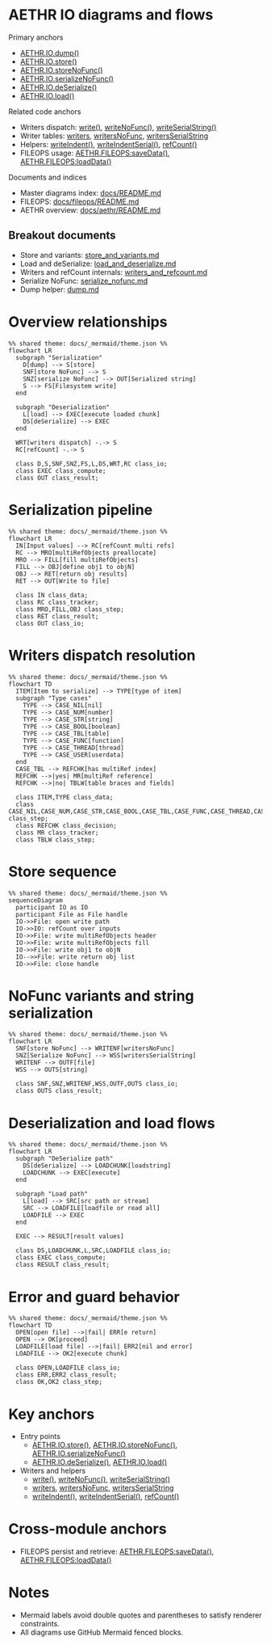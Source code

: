 # AETHR IO diagrams and flows

Primary anchors
- [AETHR.IO.dump()](https://github.com/Gh0st352/AETHR/blob/main/dev/IO.lua#L35)
- [AETHR.IO.store()](https://github.com/Gh0st352/AETHR/blob/main/dev/IO.lua#L63)
- [AETHR.IO.storeNoFunc()](https://github.com/Gh0st352/AETHR/blob/main/dev/IO.lua#L134)
- [AETHR.IO.serializeNoFunc()](https://github.com/Gh0st352/AETHR/blob/main/dev/IO.lua#L199)
- [AETHR.IO.deSerialize()](https://github.com/Gh0st352/AETHR/blob/main/dev/IO.lua#L281)
- [AETHR.IO.load()](https://github.com/Gh0st352/AETHR/blob/main/dev/IO.lua#L310)

Related code anchors
- Writers dispatch: [write()](https://github.com/Gh0st352/AETHR/blob/main/dev/IO.lua#L337), [writeNoFunc()](https://github.com/Gh0st352/AETHR/blob/main/dev/IO.lua#L349), [writeSerialString()](https://github.com/Gh0st352/AETHR/blob/main/dev/IO.lua#L361)
- Writer tables: [writers](https://github.com/Gh0st352/AETHR/blob/main/dev/IO.lua#L422), [writersNoFunc](https://github.com/Gh0st352/AETHR/blob/main/dev/IO.lua#L488), [writersSerialString](https://github.com/Gh0st352/AETHR/blob/main/dev/IO.lua#L546)
- Helpers: [writeIndent()](https://github.com/Gh0st352/AETHR/blob/main/dev/IO.lua#L377), [writeIndentSerial()](https://github.com/Gh0st352/AETHR/blob/main/dev/IO.lua#L383), [refCount()](https://github.com/Gh0st352/AETHR/blob/main/dev/IO.lua#L401)
- FILEOPS usage: [AETHR.FILEOPS:saveData()](https://github.com/Gh0st352/AETHR/blob/main/dev/FILEOPS_.lua#L155), [AETHR.FILEOPS:loadData()](https://github.com/Gh0st352/AETHR/blob/main/dev/FILEOPS_.lua#L173)

Documents and indices
- Master diagrams index: [docs/README.md](../README.md)
- FILEOPS: [docs/fileops/README.md](../fileops/README.md)
- AETHR overview: [docs/aethr/README.md](../aethr/README.md)

## Breakout documents

- Store and variants: [store_and_variants.md](./store_and_variants.md)
- Load and deSerialize: [load_and_deserialize.md](./load_and_deserialize.md)
- Writers and refCount internals: [writers_and_refcount.md](./writers_and_refcount.md)
- Serialize NoFunc: [serialize_nofunc.md](./serialize_nofunc.md)
- Dump helper: [dump.md](./dump.md)

# Overview relationships

```mermaid
%% shared theme: docs/_mermaid/theme.json %%
flowchart LR
  subgraph "Serialization"
    D[dump] --> S[store]
    SNF[store NoFunc] --> S
    SNZ[serialize NoFunc] --> OUT[Serialized string]
    S --> FS[Filesystem write]
  end

  subgraph "Deserialization"
    L[load] --> EXEC[execute loaded chunk]
    DS[deSerialize] --> EXEC
  end

  WRT[writers dispatch] -.-> S
  RC[refCount] -.-> S

  class D,S,SNF,SNZ,FS,L,DS,WRT,RC class_io;
  class EXEC class_compute;
  class OUT class_result;
```

# Serialization pipeline

```mermaid
%% shared theme: docs/_mermaid/theme.json %%
flowchart LR
  IN[Input values] --> RC[refCount multi refs]
  RC --> MRO[multiRefObjects preallocate]
  MRO --> FILL[fill multiRefObjects]
  FILL --> OBJ[define obj1 to objN]
  OBJ --> RET[return obj results]
  RET --> OUT[Write to file]

  class IN class_data;
  class RC class_tracker;
  class MRO,FILL,OBJ class_step;
  class RET class_result;
  class OUT class_io;
```

# Writers dispatch resolution

```mermaid
%% shared theme: docs/_mermaid/theme.json %%
flowchart TD
  ITEM[Item to serialize] --> TYPE[type of item]
  subgraph "Type cases"
    TYPE --> CASE_NIL[nil]
    TYPE --> CASE_NUM[number]
    TYPE --> CASE_STR[string]
    TYPE --> CASE_BOOL[boolean]
    TYPE --> CASE_TBL[table]
    TYPE --> CASE_FUNC[function]
    TYPE --> CASE_THREAD[thread]
    TYPE --> CASE_USER[userdata]
  end
  CASE_TBL --> REFCHK[has multiRef index]
  REFCHK -->|yes| MR[multiRef reference]
  REFCHK -->|no| TBLW[table braces and fields]

  class ITEM,TYPE class_data;
  class CASE_NIL,CASE_NUM,CASE_STR,CASE_BOOL,CASE_TBL,CASE_FUNC,CASE_THREAD,CASE_USER class_step;
  class REFCHK class_decision;
  class MR class_tracker;
  class TBLW class_step;
```

# Store sequence

```mermaid
%% shared theme: docs/_mermaid/theme.json %%
sequenceDiagram
  participant IO as IO
  participant File as File handle
  IO->>File: open write path
  IO->>IO: refCount over inputs
  IO->>File: write multiRefObjects header
  IO->>File: write multiRefObjects fill
  IO->>File: write obj1 to objN
  IO-->>File: write return obj list
  IO->>File: close handle
```

# NoFunc variants and string serialization

```mermaid
%% shared theme: docs/_mermaid/theme.json %%
flowchart LR
  SNF[store NoFunc] --> WRITENF[writersNoFunc]
  SNZ[Serialize NoFunc] --> WSS[writersSerialString]
  WRITENF --> OUTF[file]
  WSS --> OUTS[string]

  class SNF,SNZ,WRITENF,WSS,OUTF,OUTS class_io;
  class OUTS class_result;
```

# Deserialization and load flows

```mermaid
%% shared theme: docs/_mermaid/theme.json %%
flowchart LR
  subgraph "DeSerialize path"
    DS[deSerialize] --> LOADCHUNK[loadstring]
    LOADCHUNK --> EXEC[execute]
  end

  subgraph "Load path"
    L[load] --> SRC[src path or stream]
    SRC --> LOADFILE[loadfile or read all]
    LOADFILE --> EXEC
  end

  EXEC --> RESULT[result values]

  class DS,LOADCHUNK,L,SRC,LOADFILE class_io;
  class EXEC class_compute;
  class RESULT class_result;
```

# Error and guard behavior

```mermaid
%% shared theme: docs/_mermaid/theme.json %%
flowchart TD
  OPEN[open file] -->|fail| ERR[e return]
  OPEN --> OK[proceed]
  LOADFILE[load file] -->|fail| ERR2[nil and error]
  LOADFILE --> OK2[execute chunk]

  class OPEN,LOADFILE class_io;
  class ERR,ERR2 class_result;
  class OK,OK2 class_step;
```

# Key anchors
- Entry points
  - [AETHR.IO.store()](https://github.com/Gh0st352/AETHR/blob/main/dev/IO.lua#L63), [AETHR.IO.storeNoFunc()](https://github.com/Gh0st352/AETHR/blob/main/dev/IO.lua#L134), [AETHR.IO.serializeNoFunc()](https://github.com/Gh0st352/AETHR/blob/main/dev/IO.lua#L199)
  - [AETHR.IO.deSerialize()](https://github.com/Gh0st352/AETHR/blob/main/dev/IO.lua#L281), [AETHR.IO.load()](https://github.com/Gh0st352/AETHR/blob/main/dev/IO.lua#L310)
- Writers and helpers
  - [write()](https://github.com/Gh0st352/AETHR/blob/main/dev/IO.lua#L337), [writeNoFunc()](https://github.com/Gh0st352/AETHR/blob/main/dev/IO.lua#L349), [writeSerialString()](https://github.com/Gh0st352/AETHR/blob/main/dev/IO.lua#L361)
  - [writers](https://github.com/Gh0st352/AETHR/blob/main/dev/IO.lua#L422), [writersNoFunc](https://github.com/Gh0st352/AETHR/blob/main/dev/IO.lua#L488), [writersSerialString](https://github.com/Gh0st352/AETHR/blob/main/dev/IO.lua#L546)
  - [writeIndent()](https://github.com/Gh0st352/AETHR/blob/main/dev/IO.lua#L377), [writeIndentSerial()](https://github.com/Gh0st352/AETHR/blob/main/dev/IO.lua#L383), [refCount()](https://github.com/Gh0st352/AETHR/blob/main/dev/IO.lua#L401)

# Cross-module anchors
- FILEOPS persist and retrieve: [AETHR.FILEOPS:saveData()](https://github.com/Gh0st352/AETHR/blob/main/dev/FILEOPS_.lua#L155), [AETHR.FILEOPS:loadData()](https://github.com/Gh0st352/AETHR/blob/main/dev/FILEOPS_.lua#L173)

# Notes
- Mermaid labels avoid double quotes and parentheses to satisfy renderer constraints.
- All diagrams use GitHub Mermaid fenced blocks.